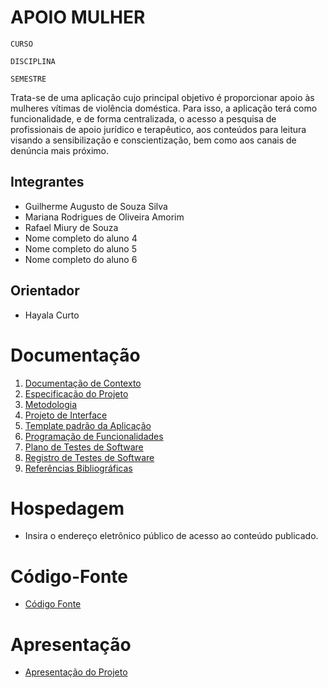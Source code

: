 # APOIO MULHER

`CURSO`

`DISCIPLINA`

`SEMESTRE`

Trata-se de uma aplicação cujo principal objetivo é proporcionar apoio às mulheres vítimas de violência doméstica. Para isso, a aplicação terá como funcionalidade, e de forma centralizada, o acesso a pesquisa de profissionais de apoio jurídico e terapêutico, aos conteúdos para leitura visando a sensibilização e conscientização, bem como aos canais de denúncia mais próximo. 

## Integrantes

* Guilherme Augusto de Souza Silva
* Mariana Rodrigues de Oliveira Amorim
* Rafael Miury de Souza
* Nome completo do aluno 4
* Nome completo do aluno 5
* Nome completo do aluno 6

## Orientador

* Hayala Curto

# Documentação

<ol>
<li><a href="documentos/01-Documentação de Contexto.md"> Documentação de Contexto</a></li>
<li><a href="documentos/02-Especificação do Projeto.md"> Especificação do Projeto</a></li>
<li><a href="documentos/03-Metodologia.md"> Metodologia</a></li>
<li><a href="documentos/04-Projeto de Interface.md"> Projeto de Interface</a></li>
<li><a href="documentos/05-Template padrão da Aplicação.md"> Template padrão da Aplicação</a></li>
<li><a href="documentos/06-Programação de Funcionalidades.md"> Programação de Funcionalidades</a></li>
<li><a href="documentos/07-Plano de Testes de Software.md"> Plano de Testes de Software</a></li>
<li><a href="documentos/08-Registro de Testes de Software.md"> Registro de Testes de Software</a></li>
<li><a href="documentos/09-Referências.md"> Referências Bibliográficas</a></li>
</ol>

# Hospedagem

* Insira o endereço eletrônico público de acesso ao conteúdo publicado. 

# Código-Fonte

* <a href="codigo-fonte/README.md">Código Fonte</a>

# Apresentação

* <a href="apresentacao/README.md">Apresentação do Projeto</a>
